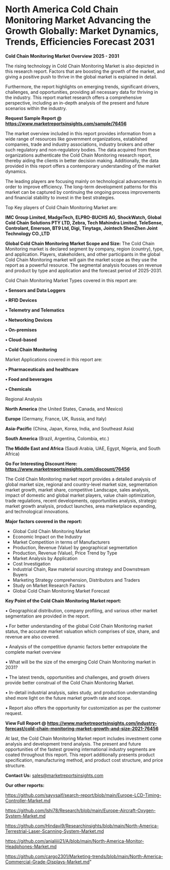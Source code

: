 # North America Cold Chain Monitoring Market Advancing the Growth Globally: Market Dynamics, Trends, Efficiencies Forecast 2031

<Strong> Cold Chain Monitoring Market Overview 2025 - 2031</strong>

The rising technology in Cold Chain Monitoring Market is also depicted in this research report. Factors that are boosting the growth of the market, and giving a positive push to thrive in the global market is explained in detail.

Furthermore, the report highlights on emerging trends, significant drivers, challenges, and opportunities, providing all necessary data for thriving in the industry. This report market research offers a comprehensive perspective, including an in-depth analysis of the present and future scenarios within the industry.

<strong>Request Sample Report @ <a href=https://www.marketreportsinsights.com/sample/76456>https://www.marketreportsinsights.com/sample/76456</a></strong>

The market overview included in this report provides information from a wide range of resources like government organizations, established companies, trade and industry associations, industry brokers and other such regulatory and non-regulatory bodies. The data acquired from these organizations authenticate the Cold Chain Monitoring research report, thereby aiding the clients in better decision making. Additionally, the data provided in this report offers a contemporary understanding of the market dynamics.

The leading players are focusing mainly on technological advancements in order to improve efficiency. The long-term development patterns for this market can be captured by continuing the ongoing process improvements and financial stability to invest in the best strategies.

Top Key players of Cold Chain Monitoring Market are:

<strong>IMC Group Limited, MadgeTech, ELPRO-BUCHS AG, ShockWatch, Global Cold Chain Solutions PTY LTD, Zebra, Tech Mahindra Limited, TeleSense, Controlant, Emerson, BT9 Ltd, Digi, Tinytags, Jointech ShenZhen Joint Technology CO.,LTD</strong>

<strong><b>Global Cold Chain Monitoring Market Scope and Size:</b></strong>
The Cold Chain Monitoring market is declared segment by company, region (country), type, and application. Players, stakeholders, and other participants in the global Cold Chain Monitoring market will gain the market scope as they use the report as a powerful resource. The segmental analysis focuses on revenue and product by type and application and the forecast period of 2025-2031.

Cold Chain Monitoring Market Types covered in this report are:

<strong>• Sensors and Data Loggers

• RFID Devices

• Telemetry and Telematics

• Networking Devices

• On-premises

• Cloud-based

• Cold Chain Monitoring</strong>

Market Applications covered in this report are:

<strong>• Pharmaceuticals and healthcare

• Food and beverages

• Chemicals</strong> 

Regional Analysis

<strong>North America</strong> (the United States, Canada, and Mexico)

<strong>Europe</strong> (Germany, France, UK, Russia, and Italy)

<strong>Asia-Pacific</strong> (China, Japan, Korea, India, and Southeast Asia)

<strong>South America</strong> (Brazil, Argentina, Colombia, etc.)

<strong>The Middle East and Africa</strong> (Saudi Arabia, UAE, Egypt, Nigeria, and South Africa)

<strong>Go For Interesting Discount Here: <a href=https://www.marketreportsinsights.com/discount/76456>https://www.marketreportsinsights.com/discount/76456</a></strong>

The Cold Chain Monitoring market report provides a detailed analysis of global market size, regional and country-level market size, segmentation market growth, market share, competitive Landscape, sales analysis, impact of domestic and global market players, value chain optimization, trade regulations, recent developments, opportunities analysis, strategic market growth analysis, product launches, area marketplace expanding, and technological innovations.

<strong><b>Major factors covered in the report:</b></strong>
<ul>
  <li>Global Cold Chain Monitoring Market </li>
  <li>Economic Impact on the Industry</li>
  <li>Market Competition in terms of Manufacturers</li>
  <li>Production, Revenue (Value) by geographical segmentation</li>
  <li>Production, Revenue (Value), Price Trend by Type</li>
  <li>Market Analysis by Application</li>
  <li>Cost Investigation</li>
  <li>Industrial Chain, Raw material sourcing strategy and Downstream Buyers</li>
  <li>Marketing Strategy comprehension, Distributors and Traders</li>
  <li>Study on Market Research Factors</li>
  <li>Global Cold Chain Monitoring Market Forecast</li>
</ul>

<strong><b>Key Point of the Cold Chain Monitoring Market report:</b></strong>

• Geographical distribution, company profiling, and various other market segmentation are provided in the report.

• For better understanding of the global Cold Chain Monitoring market status, the accurate market valuation which comprises of size, share, and revenue are also covered.

• Analysis of the competitive dynamic factors better extrapolate the complete market overview

• What will be the size of the emerging Cold Chain Monitoring market in 2031?

• The latest trends, opportunities and challenges, and growth drivers provide better construal of the Cold Chain Monitoring Market.

• In-detail industrial analysis, sales study, and production understanding shed more light on the future market growth rate and scope.

• Report also offers the opportunity for customization as per the customer request.

<strong><b>View Full Report @ <a href=https://www.marketreportsinsights.com/industry-forecast/cold-chain-monitoring-market-growth-and-size-2021-76456>https://www.marketreportsinsights.com/industry-forecast/cold-chain-monitoring-market-growth-and-size-2021-76456</a></b></strong>


At last, the Cold Chain Monitoring Market report includes investment come analysis and development trend analysis. The present and future opportunities of the fastest growing international industry segments are coated throughout this report. This report additionally presents product specification, manufacturing method, and product cost structure, and price structure.

<strong>Contact Us:</strong>
sales@marketreportsinsights.com

<strong>Our other reports:</strong>

<a href=https://github.com/sayysaif/search-report/blob/main/Europe-LCD-Timing-Controller-Market.md>https://github.com/sayysaif/search-report/blob/main/Europe-LCD-Timing-Controller-Market.md</a>

<a href=https://github.com/Ishi78/Research/blob/main/Europe-Aircraft-Oxygen-System-Market.md>https://github.com/Ishi78/Research/blob/main/Europe-Aircraft-Oxygen-System-Market.md</a>

<a href=https://github.com/Hindavi9/Researchinsights/blob/main/North-America-Terrestrial-Laser-Scanning-System-Market.md>https://github.com/Hindavi9/Researchinsights/blob/main/North-America-Terrestrial-Laser-Scanning-System-Market.md</a>

<a href=https://github.com/anjaliiii21/A/blob/main/North-America-Monitor-Headphones-Market.md>https://github.com/anjaliiii21/A/blob/main/North-America-Monitor-Headphones-Market.md</a>

<a href=https://github.com/cargo2301/Marketing-trends/blob/main/North-America-Commercial-Grade-Displays-Market.md>https://github.com/cargo2301/Marketing-trends/blob/main/North-America-Commercial-Grade-Displays-Market.md</a>"
